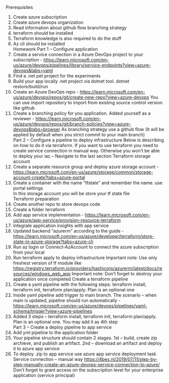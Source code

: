 Prerequisites
1.	Create azure subscription
2.	Create azure devops organization
3.	Read information about github flow branching strategy
4.	terraform should be installed 
5.	Terraform knowledge is also required to do the stuff
6.	Az cli should be installed
</br>Homework Part 1 – Configure application
1.	Create a service connection in a Azure DevOps project to your subscription - https://learn.microsoft.com/en-us/azure/devops/pipelines/library/service-endpoints?view=azure-devops&tabs=yaml
2.	Find a .net pet project for the experiments
3.	Build your app locally .net project via dotnet tool. dotnet restore/build/run
4.	Create an Azure DevOps repo - https://learn.microsoft.com/en-us/azure/devops/repos/git/create-new-repo?view=azure-devops  You can use import repository to import from existing source control version like github
5.	Create a branching policy for you application. Added yourself as a reviewer - https://learn.microsoft.com/en-us/azure/devops/repos/git/branch-policies?view=azure-devops&tabs=browser As branching strategy use a github flow (It will be applied by default when you strict commit to your main branch)
</br>Part 2 – Configure a pipeline to deploy infrastructure 
Below is describing on how to do it via terraform. If you want to use terraform you need to create service connection in manual way. Otherwise you won’t be able to deploy your iac – Navigate to the last section Terraform storage account 
1.	Create a separate resource group and deploy azure storage account - https://learn.microsoft.com/en-us/azure/storage/common/storage-account-create?tabs=azure-portal
2.	Create a container with the name “tfstate” and remember the name. use portal settings    
In this storage account you will be store your tf state file
</br>Terraform preparation
1.	Create another repo to store devops code
2.	Create a folder terraform
3.	Add app service implementation - https://learn.microsoft.com/en-us/azure/app-service/provision-resource-terraform 
4.	Integrate application insights with app service
5.	Updated backend “azurerm” according to the guide - https://learn.microsoft.com/en-us/azure/developer/terraform/store-state-in-azure-storage?tabs=azure-cli  
6.	Run az login or Connect-AzAccount to connect the azure subscription from your local
7.	Run terraform apply to deploy infrastructure 
Important note: Use only freshest version of tf module like https://registry.terraform.io/providers/hashicorp/azurerm/latest/docs/resources/windows_web_app
Important note: Don’t forget to destroy your application once completed
Create a terraform pipeline
1.	Create a yaml pipeline with the following steps: terraform install, terraform init, terraform plan/apply. Plan is an optional one 
2.	Inside yaml pipeline add trigger to main branch. The scenario – when main is updated, pipeline should run automatically - https://learn.microsoft.com/en-us/azure/devops/pipelines/yaml-schema/trigger?view=azure-pipelines
3.	Added 3 steps – terraform install, terraform init, terraform plan/apply. Plan is an optional one. You may add it as 4th step
</br>Part 3 – Create a deploy pipeline to app service
1.	Add yml pipeline to the application folder
2.	Your pipeline structure should contain 2 stages. 1st – build, create zip archieve, and publish an artifact. 2nd – download an artifact and deploy it to azure app service 
3.	To deploy .zip to app service use azure app service deployment task
Service connection – manual way
https://4bes.nl/2019/07/11/step-by-step-manually-create-an-azure-devops-service-connection-to-azure/
Don’t forget to grant access on the subscription level for your enterprise application (service principal)
